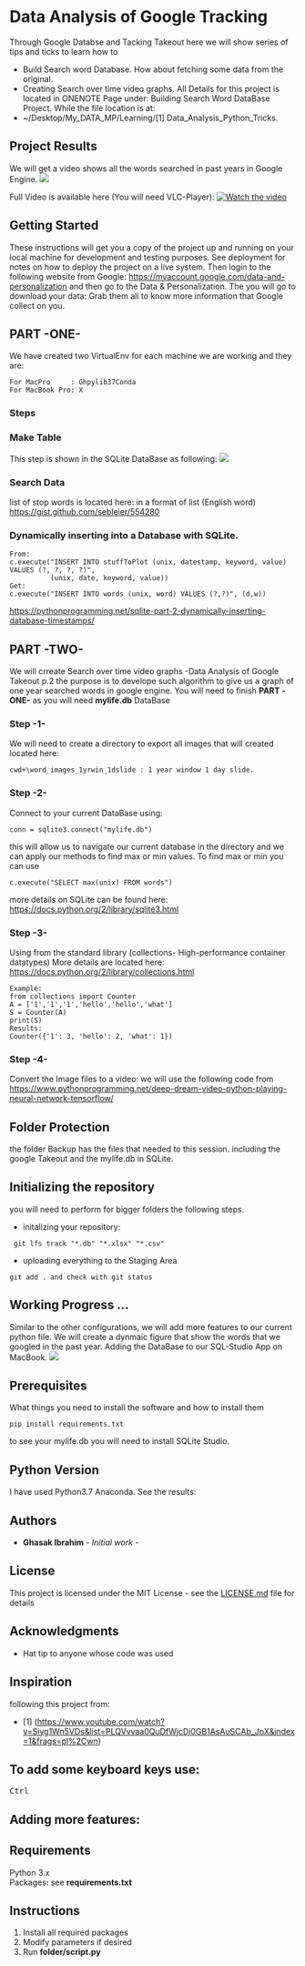 # Data Analysis of Google Tracking
Through Google Databse and Tacking Takeout here we will show series of tips and ticks to learn how to
* Build Search word Database.
How about fetching some data from the original.
* Creating Search over time video graphs.
All Details for this project is located in ONENOTE Page under: Building Search Word DataBase Project.
While the file location is at:
* ~/Desktop/My_DATA_MP/Learning/[1] Data_Analysis_Python_Tricks.


## Project Results
We will get a video shows all the words searched in past years in Google Engine.
![](https://github.com/Ghasak/Data_Analysis_Google_Tracking/blob/master/video.gif)


Full Video is available here (You will need VLC-Player):
[![Watch the video]()](https://github.com/Ghasak/Data_Analysis_Google_Tracking/blob/master/video.avi)


## Getting Started
These instructions will get you a copy of the project up and running on your local machine for development and testing purposes. See deployment for notes on how to deploy the project on a live system.
Then login to the following website from Google:
https://myaccount.google.com/data-and-personalization
and then go to the Data & Personalization.
The you will go to download your data:
Grab them all to know more information that Google collect on you.

## PART -ONE-
We have created two VirtualEnv for each machine we are working and they are:

```
For MacPro     : Ghpylib37Conda
For MacBook Pro: X
```

### Steps
### Make Table
This step is shown in the SQLite DataBase as following:
![](https://github.com/Ghasak/Data_Analysis_Google_Tracking/blob/master/1.png)

### Search Data
list of stop words is located here: in a format of list (English word)
https://gist.github.com/sebleier/554280

### Dynamically inserting into a Database with SQLite.
```
From:
c.execute("INSERT INTO stuffToPlot (unix, datestamp, keyword, value) VALUES (?, ?, ?, ?)",
          (unix, date, keyword, value))
Get:
c.execute("INSERT INTO words (unix, word) VALUES (?,?)", (d,w))
```
https://pythonprogramming.net/sqlite-part-2-dynamically-inserting-database-timestamps/

## PART -TWO-
We will crreate Search over time video graphs -Data Analysis of Google Takeout p.2
the purpose is to develope such algorithm to give us a graph of one year searched words in google engine.
You will need to finish **PART -ONE-** as you will need **mylife.db** DataBase
### Step -1-
We will need to create a directory to export all images that will created located here:
```
cwd+\word_images_1yrwin_1dslide : 1 year window 1 day slide.
```
### Step -2-
Connect to your current DataBase using:
```
conn = sqlite3.connect("mylife.db")
```
this will allow us to navigate our current database in the directory and we can apply our methods to find max or min values. To find max or min you can use
```
c.execute("SELECT max(unix) FROM words")
```
more details on SQLite can be found here: https://docs.python.org/2/library/sqlite3.html


### Step -3-
Using from the standard library (collections- High-performance container datatypes)
More details are located here:
https://docs.python.org/2/library/collections.html
```
Example:
from collections import Counter
A = ['1','1','1','hello','hello','what']
S = Counter(A)
print(S)
Results:
Counter({'1': 3, 'hello': 2, 'what': 1})
```


### Step -4-
Convert the Image files to a video: we will use the following code from
https://www.pythonprogramming.net/deep-dream-video-python-playing-neural-network-tensorflow/



## Folder Protection
the folder Backup has the files that needed to this session.
including the google Takeout and the mylife.db in SQLite.

## Initializing the repository
you will need to perform for bigger folders the following steps.
* initalizing your repository:
```
 git lfs track "*.db" "*.xlsx" "*.csv"
```
* uploading everything to the Staging Area
```
git add . and check with git status
```

## Working Progress ...
Similar to the other configurations, we will add more features to our current python file.
We will create a dynmaic figure that show the words that we googled in the past year.
Adding the DataBase to our SQL-Studio App on MacBook.
![](https://github.com/Ghasak/Data_Analysis_Google_Tracking/blob/master/2.gif)

## Prerequisites
What things you need to install the software and how to install them

```
pip install requirements.txt
```
to see your mylife.db you will need to install SQLite Studio.
## Python Version

I have used Python3.7 Anaconda.
See the results:
![]()
## Authors

* **Ghasak Ibrahim** - *Initial work* -

## License
This project is licensed under the MIT License - see the [LICENSE.md](LICENSE.md) file for details
## Acknowledgments
* Hat tip to anyone whose code was used

## Inspiration
following this project from:
* [1] (https://www.youtube.com/watch?v=Siyg1Wn5VDs&list=PLQVvvaa0QuDfWjcDi0GB1AsAuSCAb_JoX&index=1&frags=pl%2Cwn)

## To add some keyboard keys use:
<kbd>Ctrl</kbd>
## Adding more features:
## Requirements
Python 3.x <br />
Packages: see **requirements.txt** <br />
## Instructions
1. Install all required packages
2. Modify parameters if desired
3. Run **folder/script.py**
